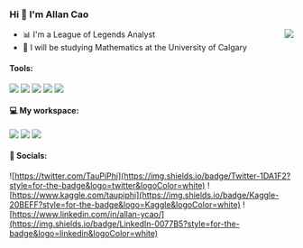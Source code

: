 ### Hi 👋 I'm Allan Cao
<img align="right" src="https://github-readme-stats.vercel.app/api/top-langs/?username=Allan-Cao">

- 📊 I'm a League of Legends Analyst
- 🏫 I will be studying Mathematics at the University of Calgary

#### Tools:
![](https://img.shields.io/badge/Python-FFD43B?style=for-the-badge&logo=python&logoColor=blue)
![](https://img.shields.io/badge/GIT-E44C30?style=for-the-badge&logo=git&logoColor=white)
![](https://img.shields.io/badge/GNU%20Bash-4EAA25?style=for-the-badge&logo=GNU%20Bash&logoColor=white)
![](https://img.shields.io/badge/Pandas-2C2D72?style=for-the-badge&logo=pandas&logoColor=white)
![](https://img.shields.io/badge/Google%20Sheets-34A853?style=for-the-badge&logo=google-sheets&logoColor=white)


#### 💻 My workspace:
![](https://img.shields.io/badge/samsung%20laptop-1428A0?style=for-the-badge&logo=Samsung&logoColor=white)
![](https://img.shields.io/badge/Windows_11-0078d4?style=for-the-badge&logo=windows-11&logoColor=white)
![](https://img.shields.io/badge/Visual_Studio_Code-0078D4?style=for-the-badge&logo=visual%20studio%20code&logoColor=white)
#### 📱 Socials:

![https://twitter.com/TauPiPhi](https://img.shields.io/badge/Twitter-1DA1F2?style=for-the-badge&logo=twitter&logoColor=white)
![https://www.kaggle.com/taupiphi](https://img.shields.io/badge/Kaggle-20BEFF?style=for-the-badge&logo=Kaggle&logoColor=white)
![https://www.linkedin.com/in/allan-ycao/](https://img.shields.io/badge/LinkedIn-0077B5?style=for-the-badge&logo=linkedin&logoColor=white)

